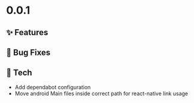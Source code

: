 # 0.0.1

## ✨ Features


## 🐛 Bug Fixes


## 🔧 Tech

* Add dependabot configuration
* Move android Main files inside correct path for react-native link usage
